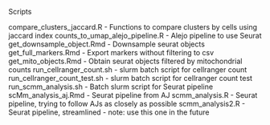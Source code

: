Scripts

compare_clusters_jaccard.R - Functions to compare clusters by cells using jaccard index 
counts_to_umap_alejo_pipeline.R - Alejo pipeline to use Seurat
get_downsample_object.Rmd - Downsample seurat objects
get_full_markers.Rmd - Export markers without filtering to csv 
get_mito_objects.Rmd - Obtain seurat objects filtered by mitochondrial counts
run_cellranger_count.sh - slurm batch script for cellranger count
run_cellranger_count_test.sh - slurm batch script for cellranger count test
run_scmm_analysis.sh - Batch slurm script for Seurat pipeline
scMm_analysis_aj.Rmd - Seurat pipeline from AJ
scmm_analysis.R - Seurat pipeline, trying to follow AJs as closely as possible
scmm_analysis2.R - Seurat pipeline, streamlined - note: use this one in the future
